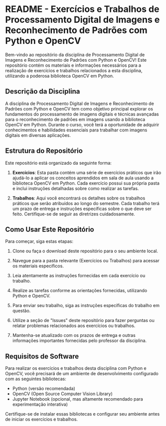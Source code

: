 # README - Exercícios e Trabalhos de Processamento Digital de Imagens e Reconhecimento de Padrões com Python e OpenCV

Bem-vindo ao repositório da disciplina de Processamento Digital de Imagens e Reconhecimento de Padrões com Python e OpenCV! Este repositório contém os materiais e informações necessários para a realização de exercícios e trabalhos relacionados a esta disciplina, utilizando a poderosa biblioteca OpenCV em Python.

## Descrição da Disciplina

A disciplina de Processamento Digital de Imagens e Reconhecimento de Padrões com Python e OpenCV tem como objetivo principal explorar os fundamentos do processamento de imagens digitais e técnicas avançadas para o reconhecimento de padrões em imagens usando a biblioteca OpenCV em Python. Durante o curso, você terá a oportunidade de adquirir conhecimentos e habilidades essenciais para trabalhar com imagens digitais em diversas aplicações.

## Estrutura do Repositório

Este repositório está organizado da seguinte forma:

1. **Exercícios**: Esta pasta contém uma série de exercícios práticos que irão ajudá-lo a aplicar os conceitos aprendidos em sala de aula usando a biblioteca OpenCV em Python. Cada exercício possui sua própria pasta e inclui instruções detalhadas sobre como realizar as tarefas.

2. **Trabalhos**: Aqui você encontrará os detalhes sobre os trabalhos práticos que serão atribuídos ao longo do semestre. Cada trabalho terá um prazo de entrega e instruções específicas sobre o que deve ser feito. Certifique-se de seguir as diretrizes cuidadosamente.

## Como Usar Este Repositório

Para começar, siga estas etapas:

1. Clone ou faça o download deste repositório para o seu ambiente local.

2. Navegue para a pasta relevante (Exercícios ou Trabalhos) para acessar os materiais específicos.

3. Leia atentamente as instruções fornecidas em cada exercício ou trabalho.

4. Realize as tarefas conforme as orientações fornecidas, utilizando Python e OpenCV.

5. Para enviar seu trabalho, siga as instruções específicas do trabalho em questão.

6. Utilize a seção de "Issues" deste repositório para fazer perguntas ou relatar problemas relacionados aos exercícios ou trabalhos.

7. Mantenha-se atualizado com os prazos de entrega e outras informações importantes fornecidas pelo professor da disciplina.

## Requisitos de Software

Para realizar os exercícios e trabalhos desta disciplina com Python e OpenCV, você precisará de um ambiente de desenvolvimento configurado com as seguintes bibliotecas:

- Python (versão recomendada)
- OpenCV (Open Source Computer Vision Library)
- Jupyter Notebook (opcional, mas altamente recomendado para experimentação interativa)

Certifique-se de instalar essas bibliotecas e configurar seu ambiente antes de iniciar os exercícios e trabalhos.
